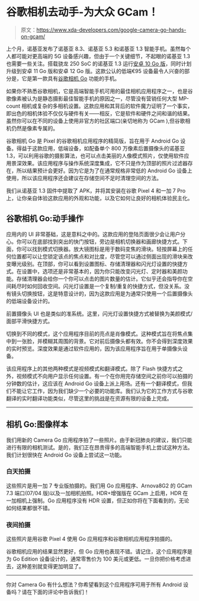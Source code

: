# 谷歌相机去动手-为大众 GCam！

> 原文：<https://www.xda-developers.com/google-camera-go-hands-on-gcam/>

上个月，诺基亚发布了诺基亚 8.3、诺基亚 5.3 和诺基亚 1.3 智能手机。虽然每个人都可能对更高端的 5G 设备感兴趣，但由于一个关键细节，不起眼的诺基亚 1.3 也需要一些关注。搭载骁龙 250 SoC 的诺基亚 1.3 运行[安卓 10 Go 版](https://www.android.com/versions/go-edition/)，同时计划升级到安卓 11 Go 版和安卓 12 Go 版。这款公认的低端€95 设备最令人兴奋的部分是，它是第一款具有[谷歌相机 Go](https://www.xda-developers.com/google-camera-go-portrait-mode-android-go-budget-smartphones/) 功能的手机。

如果你不熟悉谷歌相机，它是高端智能手机可用的最佳相机应用程序之一，也是谷歌像素被认为是静态摄影最佳智能手机的原因之一，尽管没有营销任何大型 MP-count 相机或复杂的多相机设置。这款应用和其背后的软件魔力证明了一个事实，即出色的相机体验不仅仅与硬件有关——相反，它是软件和硬件之间和谐的结果。虽然你可以在不同的设备上使用非官方的社区端口(亲切地称为 GCam ),但谷歌相机仍然是像素专属的。

谷歌相机 Go 是 Pixel 的谷歌相机应用程序的精简版，旨在用于 Android Go 设备。得益于这款应用，低端设备，如配备单个 800 万像素后置摄像头的诺基亚 1.3，可以利用谷歌的摄影算法，也可以点击美丽的人像模式照片，仅使用软件应用景深效果。该应用程序与操作系统深度集成，它不只是作为顶部的照片过滤器存在，所以结果预计会更好。因为它是为了在通常规格非常低的 Android Go 设备上使用，所以该应用程序还会建议在存储空间不足时清理空间的方法。

我们从诺基亚 1.3 固件中提取了 APK，并将其安装在谷歌 Pixel 4 和一加 7 Pro 上，让你亲自体验这款应用的外观和功能，以及它如何让良好的相机体验民主化。

## 谷歌相机 Go:动手操作

应用内的 UI 非常基础，这是意料之中的。这款应用的登陆页面很少会让用户分心。你可以在底部找到突出的快门按钮，旁边是相机切换器和画廊快捷方式。下面，你可以找到模式切换器。放大镜图标是用于数码变焦的滑块。轻按屏幕上的任何位置都可以让您锁定该点的焦点和对比度，尽管您可以通过侧面出现的滑块来改变曝光级别。在顶部，你可以看到设置图标、存储清理器和闪光灯设置的快捷方式。在设置中，选项还是非常基本的，因为你只能改变闪光灯、定时器和美颜功能。存储清理器会给你一个你可以点击的图片数量的估计。它似乎还会指导你在空间耗尽时如何回收空间。闪光灯设置是一个复制/重复的快捷方式，但没关系。没有镜头切换按钮，这是特意设计的，因为这款应用是为通常只使用一个后置摄像头的低端设备设计的。

前置摄像头 UI 也是类似的准系统。这里，闪光灯设置快捷方式被替换为美颜模式/面部平滑快捷方式。

切换到不同的模式，这个应用程序目前的亮点是肖像模式。这种模式旨在将焦点集中到一张脸，并模糊其周围的背景。它对前后摄像头都有效。你不会得到深度效果的实时预览。深度效果是通过软件应用的，因为该应用程序旨在用于单摄像头设备。

该应用程序上的其他两种模式是视频模式和翻译模式。除了 Flash 快捷方式之外，视频模式不向用户显示任何设置。有一个在你用完存储空间之前你可以拍摄的分钟数的估计，这应该在 Android Go 设备上派上用场。还有一个翻译模式，但我们不能让它工作，因为我们缺少一个必要的功能库。我们认为它的工作方式与谷歌翻译的实时翻译功能类似，尽管这里的挑战是在资源有限的设备上完成。

* * *

## 相机 Go:图像样本

我们用新的 Camera Go 应用程序拍了一些照片。由于新冠肺炎的建议，我们只能进行有限的相机测试。是的，我们正在昂贵得多的高端智能手机上尝试这种方法。我们计划很快在 Android Go 设备上尝试这一功能。

### 白天拍摄

这些照片是用一加 7 专业版拍摄的。我们用 Go 应用程序、Arnova8G2 的 GCam 7.3 端口(07/04 版)以及一加相机拍照。HDR+增强版在 GCam 上启用，HDR 在一加相机上强制。Go 应用程序没有 HDR 设置，但正如你将在下面看到的，无论如何结果都很不错。

### 夜间拍摄

这些照片是用谷歌 Pixel 4 使用 Go 应用程序和谷歌相机应用程序拍摄的。

谷歌相机应用的结果显然更好，但 Go 应用也表现不错。请记住，这个应用程序是为 Go Edition 设备设计的，通常零售价为 100 美元或更低。一旦你把价格考虑进去，这种差别就变得更加明显了。

* * *

你对 Camera Go 有什么想法？你希望看到这个应用程序可用于所有 Android 设备吗？请在下面的评论中告诉我们！